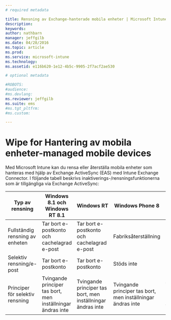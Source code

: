 ```yaml
---
# required metadata

title: Rensning av Exchange-hanterade mobila enheter | Microsoft Intune
description:
keywords:
author: nathbarn
manager: jeffgilb
ms.date: 04/28/2016
ms.topic: article
ms.prod:
ms.service: microsoft-intune
ms.technology:
ms.assetid: e116b620-1e12-4b5c-9905-2f7acf2ae530

# optional metadata

#ROBOTS:
#audience:
#ms.devlang:
ms.reviewer: jeffgilb
ms.suite: ems
#ms.tgt_pltfrm:
#ms.custom:

---
```



# Wipe for Hantering av mobila enheter-managed mobile devices
Med Microsoft Intune kan du rensa eller återställa mobila enheter som hanteras med hjälp av Exchange ActiveSync (EAS) med Intune Exchange Connector. I följande tabell beskrivs inaktiverings-/rensningsfunktionerna som är tillgängliga via Exchange ActiveSync:

|Typ av rensning|Windows 8.1 och Windows RT 8.1|Windows RT|Windows Phone 8|iOS|Android|
|----------------|----------------------------------|--------------|-------------------|-------|-----------|
|Fullständig rensning av enheten|Tar bort e-postkonto och cachelagrad e-post|Tar bort e-postkonto och cachelagrad e-post|Fabriksåterställning|Fabriksåterställning|Fabriksåterställning|
|Selektiv rensning/e-post|Tar bort e-postkonto|Tar bort e-postkonto|Stöds inte|Stöds inte|Stöds inte|
|Principer för selektiv rensning|Tvingande principer tas bort, men inställningar ändras inte|Tvingande principer tas bort, men inställningar ändras inte|Tvingande principer tas bort, men inställningar ändras inte|Tvingande principer tas bort, men inställningar ändras inte|Tvingande principer tas bort, men inställningar ändras inte|


<!--HONumber=May16_HO2-->


